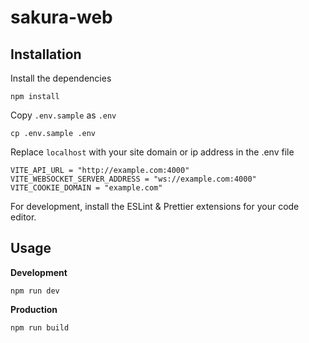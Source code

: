 # sakura-web

## Installation
Install the dependencies
```
npm install
```
Copy `.env.sample` as `.env`
```
cp .env.sample .env
```
Replace `localhost` with your site domain or ip address in the .env file
```
VITE_API_URL = "http://example.com:4000"
VITE_WEBSOCKET_SERVER_ADDRESS = "ws://example.com:4000"
VITE_COOKIE_DOMAIN = "example.com"
```
For development, install the ESLint & Prettier extensions for your code editor.

## Usage
**Development**
```
npm run dev
```
**Production**
```
npm run build
```